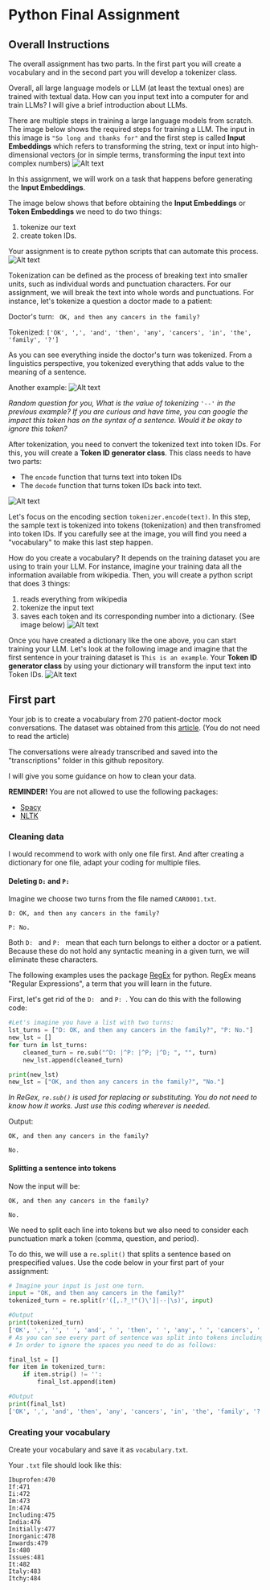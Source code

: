 # Python Final Assignment 


## Overall Instructions
The overall assignment has two parts. In the first part you will create a vocabulary and in the second part you will develop a tokenizer class. 

Overall, all large language models or LLM (at least the textual ones) are trained with textual data. How can you input text into a computer for and train LLMs? I will give a brief introduction about LLMs. 

There are multiple steps in training a large language models from scratch. The image below shows the required steps for training a LLM. The input in this image is `"So long and thanks for"` and the first step is called **Input Embeddings** which refers to transforming the string, text or input into high-dimensional vectors (or in simple terms, transforming the input text into complex numbers)
![Alt text](images/jurafsky_LLM_overall.png)

In this assignment, we will work on a task that happens before generating the **Input Embeddings**.

The image below shows that before obtaining the **Input Embeddings** or **Token Embeddings** we need to do two things:
1) tokenize our text
2) create token IDs.

Your assignment is to create python scripts that can automate this process.
![Alt text](images/4.webp)


Tokenization can be defined as the process of breaking text into smaller units, such as individual words and punctuation characters. For our assignment, we will break the text into whole words and punctuations. For instance, let's tokenize a question a doctor made to a patient:

Doctor's turn: 
` OK, and then any cancers in the family?`

Tokenized:
`['OK', ',', 'and', 'then', 'any', 'cancers', 'in', 'the', 'family', '?']`

As you can see everything inside the doctor's turn was tokenized. From a linguistics perspective, you tokenized everything that adds value to the meaning of a sentence. 

Another example:
![Alt text](images/tokenization_example.png)

*Random question for you, What is the value of tokenizing `'--'` in the previous example? If you are curious and have time, you can google the impact this token has on the syntax of a sentence. Would it be okay to ignore this token?*

After tokenization, you need to convert the tokenized text into token IDs. For this, you will create a **Token ID generator class**. This class needs to have two parts: 
- The `encode` function that turns text into token IDs
- The `decode` function that turns token IDs back into text.

![Alt text](images/tokenizer_class.png)

Let's focus on the encoding section `tokenizer.encode(text)`. In this step, the sample text is tokenized into tokens (tokenization) and then transfromed into token IDs. If you carefully see at the image, you will find you need a "vocabulary" to make this last step happen. 

How do you create a vocabulary? It depends on the training dataset you are using to train your LLM. For instance, imagine your training data all the information available from wikipedia. Then, you will create a python script that does 3 things:
1) reads everything from wikipedia
2) tokenize the input text
3) saves each token and its corresponding number into a dictionary. (See image below)
![Alt text](images/vocabulary.png)

Once you have created a dictionary like the one above, you can start training your LLM. Let's look at the following image and imagine that the first sentence in your training dataset is `This is an example`. Your **Token ID generator class** by using your dictionary will transform the input text into Token IDs. 
![Alt text](images/4.webp)



## First part
Your job is to create a vocabulary from 270 patient-doctor mock conversations. The dataset was obtained from this [article](https://www.nature.com/articles/s41597-022-01423-1). (You do not need to read the article)

The conversations were already transcribed and saved into the "transcriptions" folder in this github repository. 

I will give you some guidance on how to clean your data. 

**REMINDER!**
You are not allowed to use the following packages:
- [Spacy](https://spacy.io/)
- [NLTK](https://www.nltk.org/)

### Cleaning data
I would recommend to work with only one file first. And after creating a dictionary for one file, adapt your coding for multiple files. 


#### Deleting `D:` and `P:`

Imagine we choose two turns from the file named `CAR0001.txt`.

```
D: OK, and then any cancers in the family?

P: No.
```

Both `D: ` and `P: ` mean that each turn belongs to either a doctor or a patient. Because these do not hold any syntactic meaning in a given turn, we will eliminate these characters. 

The following examples uses the package [RegEx](https://www.w3schools.com/python/python_regex.asp) for python. RegEx means "Regular Expressions", a term that you will learn in the future. 

First, let's get rid of the `D: ` and `P: `. You can do this with the following code:

```python
#Let's imagine you have a list with two turns:
lst_turns = ["D: OK, and then any cancers in the family?", "P: No."]
new_lst = []
for turn in lst_turns:
    cleaned_turn = re.sub("^D: |^P: |^P; |^D; ", "", turn)
    new_lst.append(cleaned_turn)

print(new_lst)
new_lst = ["OK, and then any cancers in the family?", "No."]
```
*In ReGex, `re.sub()` is used for replacing or substituting. You do not need to know how it works. Just use this coding wherever is needed.*

Output:
```
OK, and then any cancers in the family?

No.
```


#### Splitting a sentence into tokens

Now the input will be:
```
OK, and then any cancers in the family?

No.
```

We need to split each line into tokens but we also need to consider each punctuation mark a token (comma, question, and period).

To do this, we will use a `re.split()` that splits a sentence based on prespecified values. Use the code below in your first part of your assignment:

```python
# Imagine your input is just one turn. 
input = "OK, and then any cancers in the family?"
tokenized_turn = re.split(r'([,.?_!"()\']|--|\s)', input)

#Output
print(tokenized_turn)
['OK', ',', '', ' ', 'and', ' ', 'then', ' ', 'any', ' ', 'cancers', ' ', 'in', ' ', 'the', ' ', 'family', '?', '', '\n', '']  
# As you can see every part of sentence was split into tokens including the spaces.
# In order to ignore the spaces you need to do as follows:

final_lst = []
for item in tokenized_turn:
    if item.strip() != '':
        final_lst.append(item)

#Output
print(final_lst)
['OK', ',', 'and', 'then', 'any', 'cancers', 'in', 'the', 'family', '?']
```


### Creating your vocabulary
Create your vocabulary and save it as `vocabulary.txt`. 

Your `.txt` file should look like this:
```
Ibuprofen:470
If:471
Ii:472
Im:473
In:474
Including:475
India:476
Initially:477
Inorganic:478
Inwards:479
Is:480
Issues:481
It:482
Italy:483
Itchy:484
```
